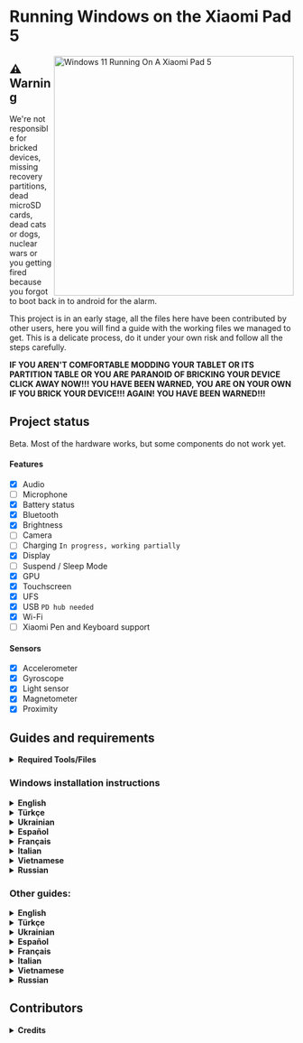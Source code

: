 # Running Windows on the Xiaomi Pad 5

<img align="right" src="https://raw.githubusercontent.com/erdilS/Port-Windows-11-Xiaomi-Pad-5/main/nabu.png" width="425" alt="Windows 11 Running On A Xiaomi Pad 5">

## ⚠️ **Warning**

We're not responsible for bricked devices, missing recovery partitions, dead microSD cards, dead cats or dogs, nuclear wars or you getting fired because you forgot to boot back in to android for the alarm.

This project is in an early stage, all the files here have been contributed by other users, here you will find a guide with the working files we managed to get. This is a delicate process, do it under your own risk and follow all the steps carefully.

**IF YOU AREN'T COMFORTABLE MODDING YOUR TABLET OR ITS PARTITION TABLE OR YOU ARE PARANOID OF BRICKING YOUR DEVICE CLICK AWAY NOW!!! YOU HAVE BEEN WARNED, YOU ARE ON YOUR OWN IF YOU BRICK YOUR DEVICE!!! AGAIN! YOU HAVE BEEN WARNED!!!**

## Project status

Beta. Most of the hardware works, but some components do not work yet.

#### Features

- [X] Audio
- [ ] Microphone
- [X] Battery status
- [X] Bluetooth
- [X] Brightness
- [ ] Camera
- [ ] Charging ``In progress, working partially ``
- [X] Display
- [ ] Suspend / Sleep Mode
- [X] GPU
- [X] Touchscreen
- [X] UFS
- [X] USB ``PD hub needed``
- [X] Wi-Fi
- [ ] Xiaomi Pen and Keyboard support

#### Sensors

- [X] Accelerometer
- [X] Gyroscope
- [X] Light sensor
- [X] Magnetometer
- [X] Proximity

## Guides and requirements

<details> 
<summary><strong>Required Tools/Files</strong></summary>

Human:

- Understand English, Spanish, Turkish, Italian, French or Ukrainian
- Understand how to use TWRP
- Understand how to use CMD
- Functioning brain

PC:

- [Windows on ARM image](https://uupdump.net/) (Windows 11 is recommended)
- [platform-tools](https://developer.android.com/studio/releases/platform-tools).
- [DriverUpdater](https://github.com/WOA-Project/DriverUpdater/releases/) to install the [drivers](https://github.com/map220v/MiPad5-Drivers)

Tablet:

- [UEFI image and TWRP](https://github.com/erdilS/Port-Windows-11-Xiaomi-Pad-5/releases/tag/1.0)

 </details>

### Windows installation instructions

<details>
<summary><strong>English</strong></summary>

1. [Create partitions](guide/English/1-partition-en.md)
2. [Install Windows](guide/English/2-install-en.md)

</details>

<details>
<summary><strong>Türkçe</strong></summary>

1. [Bölümleri oluşturma](guide/Turkish/1-partition-tr.md)
2. [Windows kurulumu](guide/Turkish/2-install-tr.md)

</details>

<details>
<summary><strong>Ukrainian</strong></summary>

1. [Створення розділів](guide/Ukrainian/1-partition-uk.md)
2. [Встановлення Windows](guide/Ukrainian/2-install-uk.md)

</details>

<details>
<summary><strong>Español</strong></summary>

1. [Crear particiones](guide/Español/1-particiones-es.md)
2. [Instalar Windows](guide/Español/2-instalacion-es.md)

</details>

<details>
<summary><strong>Français</strong></summary>

1. [Création des partitions](guide/Francais/1-partition-fr.md)
2. [Installation de Windows](guide/Francais/2-install-fr.md)

</details>

<details>
<summary><strong>Italian</strong></summary>

1. [Creare le partizioni](guide/Italian/1-partizioni-it.md)
2. [Installare Windows](guide/Italian/2-installazione-it.md)

</details>

<details>
<summary><strong>Vietnamese</strong></summary>

1. [Tạo các phân vùng](guide/Vietnamese/1-phân-vùng-vi.md)
2. [Cài đặt Windows](guide/Vietnamese/2-cài-đặt-vi.md)

</details>

<details>
<summary><strong>Russian</strong></summary>

1. [Создание разделов](guide/Russian/1-partition-ru.md)
2. [Установка Windows](guide/Russian/2-install-ru.md)

</details>

### Other guides:

<details>
<summary><strong>English</strong></summary>

- [If you just want to update the drivers follow these commands](guide/English/update-en.md)
- [Dual booting](guide/English/otherthings-en.md)
- [Uninstalling Windows](guide/English/uninstall-en.md)

</details>

<details>
<summary><strong>Türkçe</strong></summary>

- [Sadece sürücüleri güncellemek istiyorsanız bu rehberi takip edin](guide/Turkish/update-tr.md)
- [Dual boot işlemleri](guide/Turkish/otherthings-tr.md)
- [Windows&#39;u kaldırmak](guide/Turkish/uninstall-tr.md)

</details>

<details>
<summary><strong>Ukrainian</strong></summary>

- [Якщо ви хочете оновити драйвери, дотримуйтесь цих команд](guide/Ukrainian/update-uk.md)
- [Подвійне завантаження](guide/Ukrainian/otherthings-uk.md)
- [Видалення Windows](guide/Ukrainian/uninstall-uk.md)

</details>

<details>
<summary><strong>Español</strong></summary>

- [Si solo quieres actualizar los drivers sigue estos comandos](guide/Español/Actualizar-es.md)
- [Dual boot](guide/Español/Otras-cosas-es.md)
- [Desinstalar Windows](guide/Español/Desinstalar-es.md)

</details>

<details>
<summary><strong>Français</strong></summary>

- [Mise à jour des drivers uniquement, suivez ce guide](guide/Francais/update-fr.md)
- [Configuration du Dual booting, suivez ce guide](guide/Francais/otherthings-fr.md)
- [Désinstaller Windows, suivez ce guide](guide/Francais/uninstall-fr.md)

</details>

<details>
<summary><strong>Italian</strong></summary>

- [Se vuoi aggiornare i drivers leggi questa guida](guide/Italian/aggiornare_driver-it.md)
- [Guida per il dualboot](guide/Italian/dualboot-altro-it.md)
- [Disinstallare Windows](guide/Italian/disinstallazione-it.md)
    
</details>

<details>
<summary><strong>Vietnamese</strong></summary>

- [Nếu bạn chỉ muốn cập nhật drivers, hãy làm theo các lệnh sau](guide/Vietnamese/cập-nhật-vi.md)
- [Khởi động kép](guide/Vietnamese/một-số-thứ-khác-vi.md)
- [Gỡ cài đặt Windows](guide/Vietnamese/gỡ-cài-đặt-vi.md)

</details>

<details>
<summary><strong>Russian</strong></summary>

- [Если вы хотите только обновить драйвера, следуйте этим командам](guide/Russian/update-ru.md)
- [Двойная загрузка](guide/Russian/otherthings-ru.md)
- [Удаление Windows](guide/Russian/uninstall-ru.md)

</details>

## Contributors

<details>
<summary><b><strong>Credits</strong></b></summary>
 
- [Icesito68](https://github.com/Icesito68) ```Made Windows partitioning commands, made original vayu repo and made Spanish translation```
- [Map220v](https://github.com/map220v) ```Maintains UEFI and Drivers```
- [Renegade Project](https://github.com/edk2-porting) ```Making the core of this project```
- [gus33000](https://github.com/gus33000) ```Providing help, also made base install guide, all of the original drivers and the msc script```
- [Renegade Project Discord members](https://discord.gg/XXBWfag) ```Provided help```
- [MollySophia](https://github.com/MollySophia) ```Helped to fix battery status```
- [bibarub](https://github.com/bibarub) ```Made original bat file for switching Windows to Android```
- [entaromia](https://github.com/entaromia) ```Made application for switching Android to Windows```
- [ciyanogen](https://github.com/ciyanogen) ```Made Turkish translation```
- [ArturoGC06](https://github.com/ArturoGC06) ```Made Spanish translation```
- [wormstest](https://github.com/wormstest) ```Made Ukrainian translation```
- [Maxsenza151](https://github.com/Maxsenza151) ```Made Italian translation```
- [HeavyMistick](https://github.com/HeavyMistick) ```Made French translation```
- [Kmille36](https://github.com/kmille36) ```Made Vietnamese translation```
- [RunningMango](https://github.com/RunningMango) ```Made Russian translation```
- [halal-beef](https://github.com/halal-beef) ```Maintains guide```
 
</details>
